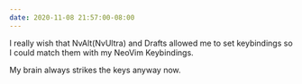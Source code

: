 ```yaml
---
date: 2020-11-08 21:57:00-08:00
---
```


I really wish that NvAlt(NvUltra) and Drafts allowed me to set keybindings so I could match them with my NeoVim Keybindings.

My brain always strikes the keys anyway now.
